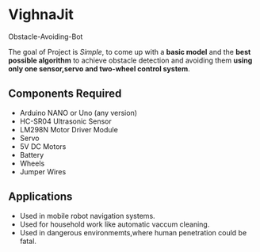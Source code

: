# VighnaJit
Obstacle-Avoiding-Bot

The goal of Project is *Simple*, to come up with a **basic model** and the **best possible algorithm** to achieve obstacle detection and avoiding them **using only one sensor,servo and two-wheel control system**.

## Components Required
- Arduino NANO or Uno (any version)
- HC-SR04 Ultrasonic Sensor
- LM298N Motor Driver Module
- Servo
- 5V DC Motors
- Battery
- Wheels
- Jumper Wires

## Applications
- Used in mobile robot navigation systems.
- Used for household work like automatic vaccum cleaning.
- Used in dangerous environmemts,where human penetration could be fatal.
